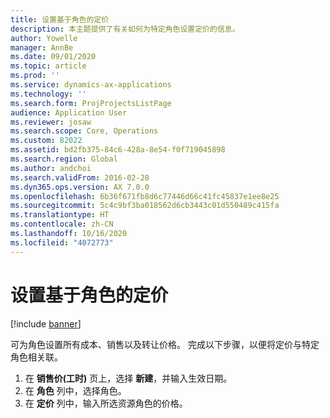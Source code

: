 ```yaml
---
title: 设置基于角色的定价
description: 本主题提供了有关如何为特定角色设置定价的信息。
author: Yowelle
manager: AnnBe
ms.date: 09/01/2020
ms.topic: article
ms.prod: ''
ms.service: dynamics-ax-applications
ms.technology: ''
ms.search.form: ProjProjectsListPage
audience: Application User
ms.reviewer: josaw
ms.search.scope: Core, Operations
ms.custom: 82022
ms.assetid: bd2fb375-84c6-428a-8e54-f0f719045898
ms.search.region: Global
ms.author: andchoi
ms.search.validFrom: 2016-02-28
ms.dyn365.ops.version: AX 7.0.0
ms.openlocfilehash: 6b36f671fb8d6c77446d66c41fc45837e1ee8e25
ms.sourcegitcommit: 5c4c9bf3ba018562d6cb3443c01d550489c415fa
ms.translationtype: HT
ms.contentlocale: zh-CN
ms.lasthandoff: 10/16/2020
ms.locfileid: "4072773"
---
```

# <a name="set-up-role-based-pricing"></a>设置基于角色的定价

[!include [banner](../includes/banner.md)]

可为角色设置所有成本、销售以及转让价格。 完成以下步骤，以便将定价与特定角色相关联。

1. 在 **销售价(工时)** 页上，选择 **新建**，并输入生效日期。
2. 在 **角色** 列中，选择角色。
3. 在 **定价** 列中，输入所选资源角色的价格。
